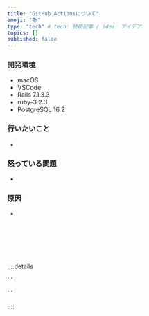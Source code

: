 ```yaml
---
title: "GitHub Actionsについて"
emoji: "📚"
type: "tech" # tech: 技術記事 / idea: アイデア
topics: []
published: false
---
```



### 開発環境
- macOS
- VSCode
- Rails 7.1.3.3
- ruby-3.2.3
- PostgreSQL 16.2

### 行いたいこと
- 

### 怒っている問題
- 

### 原因
- 
<br>
<br>
<br>

# 


::::details 

'''


'''

::::

<br>
<br>
